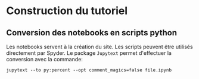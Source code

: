 # Construction du tutoriel

## Conversion des notebooks en scripts python

Les notebooks servent à la création du site. Les scripts peuvent être utilisés directement par Spyder.
Le package `Jupytext` permet d'effectuer la conversion avec la commande:

``jupytext --to py:percent --opt comment_magics=false file.ipynb``

